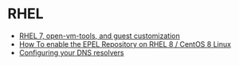 # RHEL

- [RHEL 7, open-vm-tools, and guest customization](http://www.boche.net/blog/2015/08/09/rhel-7-open-vm-tools-and-guest-customization/)
- [How To enable the EPEL Repository on RHEL 8 / CentOS 8 Linux](https://linuxconfig.org/redhat-8-epel-install-guide)
- [Configuring your DNS resolvers](https://www.oreilly.com/library/view/red-hat-enterprise/9781784392017/ch03s06.html)
